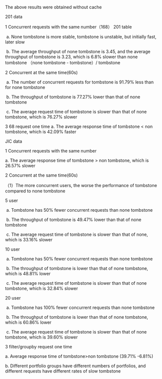The above results were obtained without cache

201 data 

1 Concurrent requests with the same number（168） 201 table

​          a. None tombstone is more stable, tombstone is unstable, but initially fast, later slow

​          b. The average throughput of none tombstone is 3.45, and the average throughput of tombstone is 3.23, which is 6.8% slower than none tombstone （none tombstone - tombstone）/ tombstone

2 Concurrent at the same time(60s)

​		a. The number of concurrent requests for tombstone is 91.79% less than for none tombstone

​        b. The throughput of tombstone is 77.27% lower than that of none tombstone

​        c. The average request time of tombstone is slower than that of none tombstone, which is 76.27% slower

3 68 request one time
		       a. The average response time of tombstone < non tombstone, which is 42.09% faster



JIC data

1 Concurrent requests with the same number

 a.  The average response time of tombstone  > non tombstone, which is 26.57% slower

2 Concurrent at the same time(60s)

（1）The more concurrent users, the worse the performance of tombstone compared to none tombstone

5 user

​		a. Tombstone has 50% fewer concurrent requests than none tombstone

​        b. The throughput of tombstone is 49.47% lower than that of none tombstone

​        c. The average request time of tombstone is slower than that of none, which is 33.16% slower

10 user

​		a. Tombstone has 50% fewer concurrent requests than none tombstone

​        b. The throughput of tombstone is lower than that of none tombstone, which is 48.81% lower

​        c. The average request time of tombstone is slower than that of none tombstone, which is 32.84% slower

20 user

​		a. Tombstone has 100% fewer concurrent requests than none tombstone

​        b. The throughput of tombstone is lower than that of none tombstone, which is 60.86% lower

​        c. The average request time of tombstone is slower than that of none tombstone, which is 39.60% slower

3 filter/groupby request one time

  a.  Average response time of tombstone>non tombstone (39.71% -6.81%)

  b. Different portfolio groups have different numbers of portfolios, and different requests have different rates of slow tombstone







